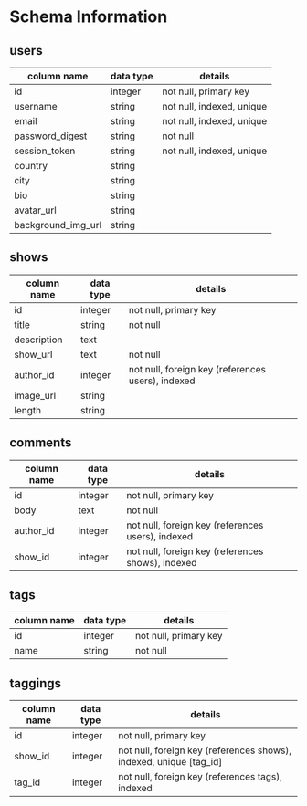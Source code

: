 # Schema Information

## users
column name     | data type | details
----------------|-----------|-----------------------
id              | integer   | not null, primary key
username        | string    | not null, indexed, unique
email           | string    | not null, indexed, unique
password_digest | string    | not null
session_token   | string    | not null, indexed, unique
country         | string    |
city            | string    |
bio             | string    |
avatar_url      | string    |
background_img_url  | string    |

## shows
column name | data type | details
------------|-----------|-----------------------
id          | integer   | not null, primary key
title       | string    | not null
description | text      |
show_url         | text      | not null
author_id   | integer   | not null, foreign key (references users), indexed
image_url   | string    |
length      | string    |

## comments
column name | data type | details
------------|-----------|-----------------------
id          | integer   | not null, primary key
body        | text      | not null
author_id   | integer   | not null, foreign key (references users), indexed
show_id   | integer   | not null, foreign key (references shows), indexed

## tags
column name | data type | details
------------|-----------|-----------------------
id          | integer   | not null, primary key
name        | string    | not null

## taggings
column name | data type | details
------------|-----------|-----------------------
id          | integer   | not null, primary key
show_id     | integer   | not null, foreign key (references shows), indexed, unique [tag_id]
tag_id      | integer   | not null, foreign key (references tags), indexed

